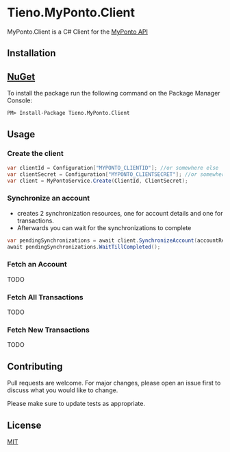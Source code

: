 # Tieno.MyPonto.Client

MyPonto.Client is a  C# Client for the [MyPonto API](https://documentation.myponto.com/api)

## Installation

## [NuGet](https://www.nuget.org/packages/Tieno.MyPonto.Client/)
To install the package run the following command on the Package Manager Console:

```
PM> Install-Package Tieno.MyPonto.Client
```

## Usage

### Create the client
```c#
var clientId = Configuration["MYPONTO_CLIENTID"]; //or somewhere else
var clientSecret = Configuration["MYPONTO_CLIENTSECRET"]; //or somewhere else
var client = MyPontoService.Create(ClientId, ClientSecret);
```


### Synchronize an account
- creates 2 synchronization resources, one for account details and one for transactions.
- Afterwards you can wait for the synchronizations to complete

```c#
var pendingSynchronizations = await client.SynchronizeAccount(accountResource.Id);
await pendingSynchronizations.WaitTillCompleted();
```

### Fetch an Account
TODO

### Fetch All Transactions
TODO

### Fetch New Transactions
TODO


## Contributing
Pull requests are welcome. For major changes, please open an issue first to discuss what you would like to change.

Please make sure to update tests as appropriate.

## License
[MIT](https://choosealicense.com/licenses/mit/)
